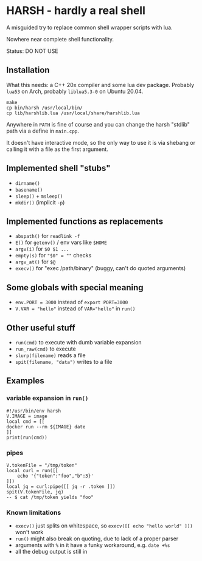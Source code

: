 # HARSH - hardly a real shell

A misguided try to replace common shell wrapper scripts with lua.

Nowhere near complete shell functionality.

Status: DO NOT USE

## Installation

What this needs: a C++ 20x compiler and some lua dev package.
Probably `lua53` on Arch, probably `liblua5.3-0` on Ubuntu 20.04.

```
make
cp bin/harsh /usr/local/bin/
cp lib/harshlib.lua /usr/local/share/harshlib.lua
```

Anywhere in `PATH` is fine of course and you can change the harsh "stdlib"
path via a define in `main.cpp`.

It doesn't have interactive mode, so the only way to use it is via shebang or
calling it with a file as the first argument.

## Implemented shell "stubs"

  * `dirname()`
  * `basename()`
  * `sleep()` + `msleep()`
  * `mkdir()` (implicit `-p`)

## Implemented functions as replacements

  * `abspath()` for `readlink -f`
  * `E()` for `getenv()` / env vars like `$HOME`
  * `argv(i)` for `$0 $1 ...`
  * `empty(s)` for `"$0" = ""` checks
  * `argv_at()` for `$@`
  * `execv()` for "exec /path/binary" (buggy, can't do quoted arguments)

## Some globals with special meaning

  * `env.PORT = 3000` instead of `export PORT=3000`
  * `V.VAR = "hello"` instead of `VAR="hello"` in `run()`

## Other useful stuff

  * `run(cmd)` to execute with dumb variable expansion
  * `run_raw(cmd)` to execute
  * `slurp(filename)` reads a file
  * `spit(filename, "data")` writes to a file

## Examples

### variable expansion in `run()`

```
#!/usr/bin/env harsh
V.IMAGE = image
local cmd = [[
docker run --rm ${IMAGE} date
]]
print(run(cmd))
```

### pipes

```
V.tokenFile = "/tmp/token"
local curl = run([[
    echo '{"token":"foo","b":3}'
]])
local jq = curl:pipe([[ jq -r .token ]])
spit(V.tokenFile, jq)
-- $ cat /tmp/token yields "foo"
```

### Known limitations

  * `execv()` just splits on whitespace, so `execv([[ echo "hello world" ]])` won't work
  * `run()` might also break on quoting, due to lack of a proper parser
  * arguments with `%` in it have a funky workaround, e.g. `date +%s`
  * all the debug output is still in